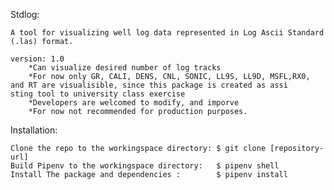 Stdlog:

	A tool for visualizing well log data represented in Log Ascii Standard
	(.las) format.

	version: 1.0
		*Can visualize desired number of log tracks
		*For now only GR, CALI, DENS, CNL, SONIC, LL9S, LL9D, MSFL,RX0, and RT are visualisible, since this package is created as assi		       sting tool to university class exercise
		*Developers are welcomed to modify, and imporve
		*For now not recommended for production purposes.


Installation:

	Clone the repo to the workingspace directory: $ git clone [repository-url]
	Build Pipenv to the workingspace directory:   $ pipenv shell
	Install The package and dependencies :        $ pipenv install
